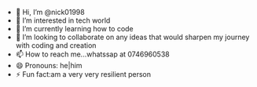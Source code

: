 - 👋 Hi, I’m @nick01998
- 👀 I’m interested in tech world
- 🌱 I’m currently learning how to code 
- 💞️ I’m looking to collaborate on any ideas that would sharpen my journey with coding and creation
- 📫 How to reach me...whatssap at 0746960538
- 😄 Pronouns: he|him
- ⚡ Fun fact:am a very very resilient person

<!---
nick01998/nick01998 is a ✨ special ✨ repository because its `README.md` (this file) appears on your GitHub profile.
You can click the Preview link to take a look at your changes.
--->
